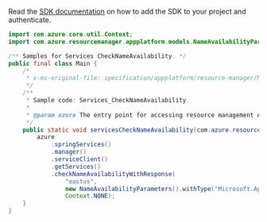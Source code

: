 Read the [SDK documentation](https://github.com/Azure/azure-sdk-for-java/blob/azure-resourcemanager_2.15.0/sdk/resourcemanager/azure-resourcemanager/README.md) on how to add the SDK to your project and authenticate.

```java
import com.azure.core.util.Context;
import com.azure.resourcemanager.appplatform.models.NameAvailabilityParameters;

/** Samples for Services CheckNameAvailability. */
public final class Main {
    /*
     * x-ms-original-file: specification/appplatform/resource-manager/Microsoft.AppPlatform/stable/2022-04-01/examples/Services_CheckNameAvailability.json
     */
    /**
     * Sample code: Services_CheckNameAvailability.
     *
     * @param azure The entry point for accessing resource management APIs in Azure.
     */
    public static void servicesCheckNameAvailability(com.azure.resourcemanager.AzureResourceManager azure) {
        azure
            .springServices()
            .manager()
            .serviceClient()
            .getServices()
            .checkNameAvailabilityWithResponse(
                "eastus",
                new NameAvailabilityParameters().withType("Microsoft.AppPlatform/Spring").withName("myservice"),
                Context.NONE);
    }
}
```
